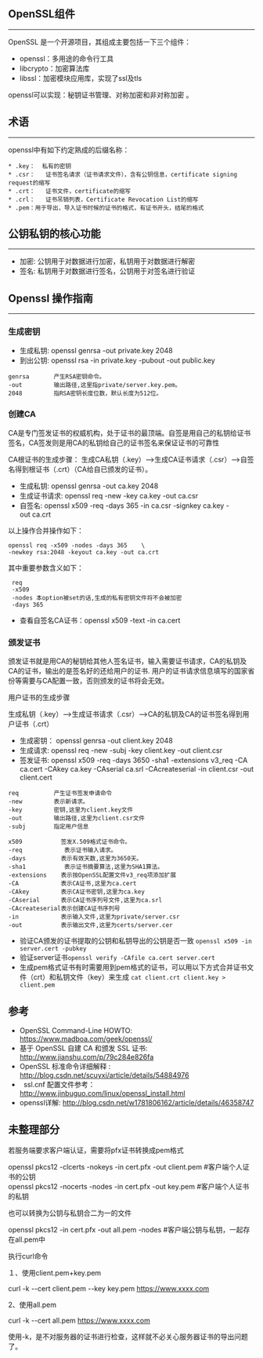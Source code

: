 ## OpenSSL组件
-----------

OpenSSL 是一个开源项目，其组成主要包括一下三个组件：

-   openssl：多用途的命令行工具
-   libcrypto：加密算法库
-   libssl：加密模块应用库，实现了ssl及tls

openssl可以实现：秘钥证书管理、对称加密和非对称加密 。

## 术语
----

openssl中有如下约定熟成的后缀名称：

    * .key：  私有的密钥
    * .csr：   证书签名请求（证书请求文件），含有公钥信息，certificate signing request的缩写
    * .crt：   证书文件，certificate的缩写
    * .crl：   证书吊销列表，Certificate Revocation List的缩写
    * .pem：用于导出，导入证书时候的证书的格式，有证书开头，结尾的格式

## 公钥私钥的核心功能
----------

-   加密: 公钥用于对数据进行加密，私钥用于对数据进行解密
-   签名: 私钥用于对数据进行签名，公钥用于对签名进行验证

## Openssl 操作指南
----------------

### 生成密钥

-   生成私钥: openssl genrsa -out private.key 2048
-   到出公钥: openssl rsa -in private.key -pubout -out public.key

```
genrsa       产生RSA密钥命令。
-out         输出路径,这里指private/server.key.pem。
2048         指RSA密钥长度位数，默认长度为512位。
```
### 创建CA

CA是专门签发证书的权威机构，处于证书的最顶端。自签是用自己的私钥给证书签名，CA签发则是用CA的私钥给自己的证书签名来保证证书的可靠性

CA根证书的生成步骤：
生成CA私钥（.key）--&gt;生成CA证书请求（.csr）--&gt;自签名得到根证书（.crt）（CA给自已颁发的证书）。

* 生成私钥:   openssl genrsa -out ca.key 2048    
* 生成证书请求: openssl req -new -key ca.key -out ca.csr   
* 自签名:  openssl x509 -req -days 365 -in ca.csr -signkey ca.key -out ca.crt

以上操作合并操作如下：

    openssl req -x509 -nodes -days 365    \
    -newkey rsa:2048 -keyout ca.key -out ca.crt
    

其中重要参数含义如下：

     req
     -x509
     -nodes 本option被set的话,生成的私有密钥文件将不会被加密
     -days 365 

-   查看自签名CA证书：openssl x509 -text -in ca.cert

### 颁发证书

颁发证书就是用CA的秘钥给其他人签名证书，输入需要证书请求，CA的私钥及CA的证书，输出的是签名好的还给用户的证书.
用户的证书请求信息填写的国家省份等需要与CA配置一致，否则颁发的证书将会无效。

用户证书的生成步骤

生成私钥（.key）--&gt;生成证书请求（.csr）--&gt;CA的私钥及CA的证书签名得到用户证书（.crt）

-   生成密钥： openssl genrsa -out client.key 2048
-   生成请求: openssl req -new -subj -key client.key -out client.csr
-   签发证书: openssl x509 -req -days 3650 -sha1 -extensions v3\_req -CA
    ca.cert -CAkey ca.key -CAserial ca.srl -CAcreateserial -in
    client.csr -out client.cert

<!-- -->

    req          产生证书签发申请命令
    -new         表示新请求。
    -key         密钥,这里为client.key文件
    -out         输出路径,这里为client.csr文件
    -subj        指定用户信息

    x509           签发X.509格式证书命令。
    -req            表示证书输入请求。
    -days          表示有效天数,这里为3650天。
    -sha1           表示证书摘要算法,这里为SHA1算法。
    -extensions    表示按OpenSSL配置文件v3_req项添加扩展
    -CA            表示CA证书,这里为ca.cert
    -CAkey         表示CA证书密钥,这里为ca.key
    -CAserial      表示CA证书序列号文件,这里为ca.srl
    -CAcreateserial表示创建CA证书序列号
    -in            表示输入文件,这里为private/server.csr
    -out           表示输出文件,这里为certs/server.cer

-   验证CA颁发的证书提取的公钥和私钥导出的公钥是否一致 `openssl x509 -in server.cert -pubkey`
-   验证server证书`openssl verify -CAfile ca.cert server.cert`
-   生成pem格式证书有时需要用到pem格式的证书，可以用以下方式合并证书文件（crt）和私钥文件（key）来生成 `cat client.crt client.key > client.pem`

参考
----

-   OpenSSL Command-Line HOWTO: <https://www.madboa.com/geek/openssl/>
-   基于 OpenSSL 自建 CA 和颁发 SSL 证书: <http://www.jianshu.com/p/79c284e826fa>
-   OpenSSL 标准命令详细解释 : <http://blog.csdn.net/scuyxi/article/details/54884976>
-   ssl.cnf 配置文件参考：<http://www.jinbuguo.com/linux/openssl_install.html>
-   openssl详解: <http://blog.csdn.net/w1781806162/article/details/46358747>

未整理部分
---
若服务端要求客户端认证，需要将pfx证书转换成pem格式

openssl pkcs12 -clcerts -nokeys -in cert.pfx -out client.pem    #客户端个人证书的公钥  
openssl pkcs12 -nocerts -nodes -in cert.pfx -out key.pem #客户端个人证书的私钥

也可以转换为公钥与私钥合二为一的文件

openssl pkcs12 -in  cert.pfx -out all.pem -nodes                                   #客户端公钥与私钥，一起存在all.pem中

执行curl命令

１、使用client.pem+key.pem

curl -k --cert client.pem --key key.pem https://www.xxxx.com

2、使用all.pem

curl -k --cert all.pem  https://www.xxxx.com

使用-k，是不对服务器的证书进行检查，这样就不必关心服务器证书的导出问题了。
